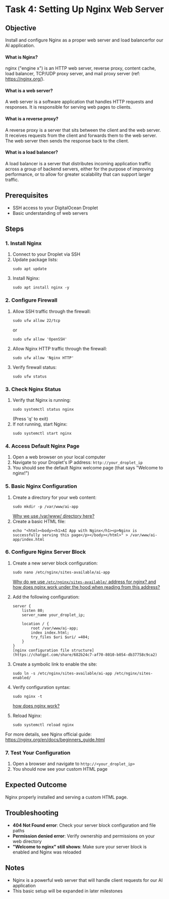 # Task 4: Setting Up Nginx Web Server

## Objective
Install and configure Nginx as a proper web server and load balancerfor our AI application.

#### What is Nginx?
nginx ("engine x") is an HTTP web server, reverse proxy, content cache, load balancer, TCP/UDP proxy server, and mail proxy server (ref: https://nginx.org/).

#### What is a web server?
A web server is a software application that handles HTTP requests and responses. It is responsible for serving web pages to clients.

#### What is a reverse proxy?
A reverse proxy is a server that sits between the client and the web server. It receives requests from the client and forwards them to the web server. The web server then sends the response back to the client.

#### What is a load balancer?
A load balancer is a server that distributes incoming application traffic across a group of backend servers, either for the purpose of improving performance, or to allow for greater scalability that can support larger traffic.


## Prerequisites
- SSH access to your DigitalOcean Droplet
- Basic understanding of web servers

## Steps

### 1. Install Nginx
1. Connect to your Droplet via SSH
2. Update package lists:
   ```
   sudo apt update
   ```
3. Install Nginx:
   ```
   sudo apt install nginx -y
   ```

### 2. Configure Firewall
1. Allow SSH traffic through the firewall:
   ```
   sudo ufw allow 22/tcp
   ```
   or
   ```
   sudo ufw allow 'OpenSSH'
   ```
2. Allow Nginx HTTP traffic through the firewall:
   ```
   sudo ufw allow 'Nginx HTTP'
   ```
3. Verify firewall status:
   ```
   sudo ufw status
   ```

### 3. Check Nginx Status
1. Verify that Nginx is running:
   ```
   sudo systemctl status nginx
   ```
   (Press 'q' to exit)
2. If not running, start Nginx:
   ```
   sudo systemctl start nginx
   ```

### 4. Access Default Nginx Page
1. Open a web browser on your local computer
2. Navigate to your Droplet's IP address: `http://your_droplet_ip`
3. You should see the default Nginx welcome page (that says "Welcome to nginx!")

### 5. Basic Nginx Configuration
1. Create a directory for your web content:
   ```
   sudo mkdir -p /var/www/ai-app
   ```
   [Why we use /var/www/ directory here?](https://chatgpt.com/share/6826ed8e-8ce8-8010-8d0e-48ee8145a113)
2. Create a basic HTML file:
   ```
   echo "<html><body><h1>AI App with Nginx</h1><p>Nginx is successfully serving this page</p></body></html>" > /var/www/ai-app/index.html
   ```

### 6. Configure Nginx Server Block
1. Create a new server block configuration:
   ```
   sudo nano /etc/nginx/sites-available/ai-app
   ```
   [Why do we use `/etc/nginx/sites-available/` address for nginx? and how does nginx work under the hood when reading from this address?](https://chatgpt.com/share/6826ee9e-776c-8010-bcb2-fb99d2c59720)


2. Add the following configuration:
   ```
   server {
       listen 80;
       server_name your_droplet_ip;
       
       location / {
           root /var/www/ai-app;
           index index.html;
           try_files $uri $uri/ =404;
       }
   }
   [nginx configuration file structure](https://chatgpt.com/share/682b24c7-af70-8010-b054-db37758c9ca2)
   ```
3. Create a symbolic link to enable the site:
   ```
   sudo ln -s /etc/nginx/sites-available/ai-app /etc/nginx/sites-enabled/
   ```
4. Verify configuration syntax:
   ```
   sudo nginx -t
   ```
   [how does nginx work?](https://chatgpt.com/share/6829503c-0150-8010-892c-2e57254175a9)
5. Reload Nginx:
   ```
   sudo systemctl reload nginx
   ```

For more details, see Nginx official guide: https://nginx.org/en/docs/beginners_guide.html


### 7. Test Your Configuration
1. Open a browser and navigate to `http://<your_droplet_ip>`
2. You should now see your custom HTML page

## Expected Outcome
Nginx properly installed and serving a custom HTML page.


## Troubleshooting
- **404 Not Found error**: Check your server block configuration and file paths
- **Permission denied error**: Verify ownership and permissions on your web directory
- **"Welcome to nginx" still shows**: Make sure your server block is enabled and Nginx was reloaded

## Notes
- Nginx is a powerful web server that will handle client requests for our AI application
- This basic setup will be expanded in later milestones 